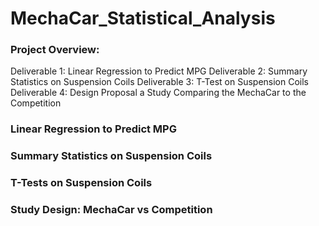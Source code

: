 # MechaCar_Statistical_Analysis

### Project Overview:

Deliverable 1: Linear Regression to Predict MPG
Deliverable 2: Summary Statistics on Suspension Coils
Deliverable 3: T-Test on Suspension Coils
Deliverable 4: Design Proposal a Study Comparing the MechaCar to the Competition

### Linear Regression to Predict MPG


### Summary Statistics on Suspension Coils


### T-Tests on Suspension Coils


### Study Design: MechaCar vs Competition
